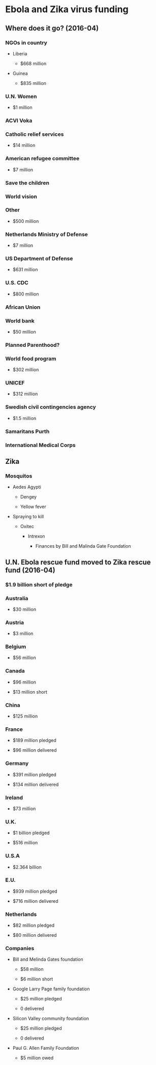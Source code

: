 # Ebola and Zika virus funding


## Where does it go? (2016-04)

### NGOs in country

- Liberia

	- $668 million

- Guinea

	- $835 million

### U.N. Women 

- $1 million

### ACVI Voka

### Catholic relief services

- $14 million

### American refugee committee

- $7 million

### Save the children

### World vision

### Other

- $500 million

### Netherlands Ministry of Defense

- $7 million

### US Department of Defense

- $631 million

### U.S. CDC

- $800 million

### African Union 

### World bank

- $50 million

### Planned Parenthood?

### World food program

- $302 million

### UNICEF

- $312 million

### Swedish civil contingencies agency

- $1.5 million

### Samaritans Purth

### International Medical Corps

## Zika

### Mosquitos 

- Aedes Agypti

	- Dengey

	- Yellow fever

- Spraying to kill

	- Oxitec

		- Intrexon 

			- Finances by Bill and Malinda Gate Foundation 

## U.N. Ebola rescue fund moved to Zika rescue fund (2016-04)

### $1.9 billion short of pledge

### Australia 

- $30 million 

### Austria

- $3 million

### Belgium

- $56 million

### Canada

- $96 million

- $13 million short

### China

- $125 million

### France

- $189 million pledged

- $96 million delivered

### Germany

- $391 million pledged

- $134 million delivered

### Ireland 

- $73 million

### U.K.

- $1 billion pledged

- $516 million

### U.S.A

- $2.364 billion

### E.U.

- $939 million pledged 

- $716 million delivered

### Netherlands

- $82 million pledged

- $80 million delivered

### Companies

- Bill and Melinda Gates foundation

	- $58 million

	- $6 million short

- Google Larry Page family foundation

	- $25 million pledged

	- 0 delivered

- Silicon Valley community foundation

	- $25 million pledged

	- 0 delivered 

- Paul G. Allen Family Foundation 

	- $5 million owed

